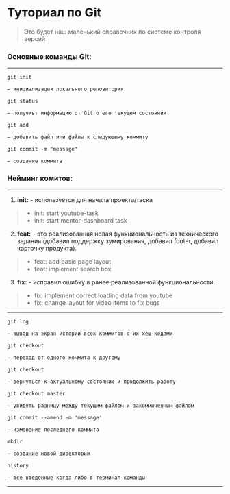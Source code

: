 # Туториал по Git
>Это будет наш маленький справочник по системе контроля версий
### Основные команды Git:
***
``` 
git init  
```
`— инициализация локального репозитория`
```
git status
```
`— получиьт информацию от Git о его текущем состоянии`
``` 
git add 
```
`— добавить файл или файлы к следующему коммиту`
```
git commit -m "message"
```
`— создание коммита`
### Нейминг комитов:
***
1. **init:** - используется для начала проекта/таска
>+ init: start youtube-task
>+ init: start mentor-dashboard task
2. **feat:** - это реализованная новая функциональность из технического задания (добавил поддержку зумирования, добавил footer, добавил карточку продукта).  
>+	feat: add basic page layout
>+  feat: implement search box 
3. **fix:** - исправил ошибку в ранее реализованной функциональности. 
>+ fix: implement correct loading data from youtube
>+ fix: change layout for video items to fix bugs
***
```
git log
```
`— вывод на экран истории всех коммитов с их хеш-кодами`
```
git checkout
```
`— переход от одного коммита к другому`
```
git checkout
```
`— вернуться к актуальному состоянию и продолжить работу`
```
git checkout master
```
`— увидеть разницу между текущим файлом и закоммиченным файлом`
```
git commit --amend -m 'message'
```
`— изменение последнего коммита`
```
mkdir 
```
`— создание новой директории`
```
history
```
`— все введенные когда-либо в терминал команды`
***
